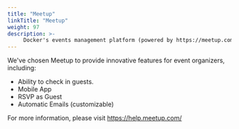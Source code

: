 ```yaml
---
title: "Meetup"
linkTitle: "Meetup"
weight: 97
description: >-
     Docker's events management platform (powered by https://meetup.com) 
---
```


We've chosen Meetup to provide innovative features for event organizers, including:


- Ability to check in guests.
- Mobile App
- RSVP as Guest
- Automatic Emails (customizable) 


For more information, please visit https://help.meetup.com/









